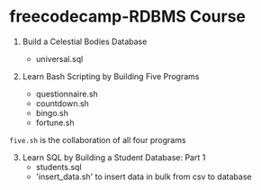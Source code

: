 # freecodecamp-RDBMS Course

1. Build a Celestial Bodies Database

   - universal.sql

2. Learn Bash Scripting by Building Five Programs
   - questionnaire.sh
   - countdown.sh
   - bingo.sh
   - fortune.sh

`five.sh` is the collaboration of all four programs

3. Learn SQL by Building a Student Database: Part 1
   - students.sql
   - 'insert_data.sh' to insert data in bulk from csv to database
